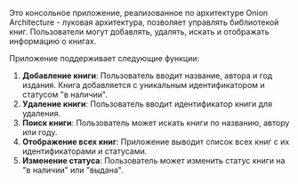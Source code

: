 Это консольное приложение, реализованное по архитектуре Onion Architecture - луковая архитектура, позволяет управлять библиотекой книг. 
Пользователи могут добавлять, удалять, искать и отображать информацию о книгах.

Приложение поддерживает следующие функции:

1. **Добавление книги**: Пользователь вводит название, автора и год издания. Книга добавляется с уникальным идентификатором и статусом "в наличии".
2. **Удаление книги**: Пользователь вводит идентификатор книги для удаления.
3. **Поиск книги**: Пользователь может искать книги по названию, автору или году.
4. **Отображение всех книг**: Приложение выводит список всех книг с их идентификаторами и статусами.
5. **Изменение статуса**: Пользователь может изменить статус книги на "в наличии" или "выдана".

